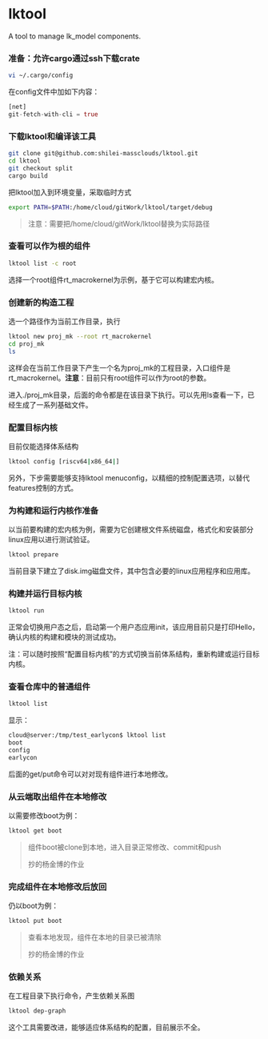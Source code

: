 # lktool
A tool to manage lk_model components.

### 准备：允许cargo通过ssh下载crate

```sh
vi ~/.cargo/config
```

在config文件中加如下内容：

```rust
[net]
git-fetch-with-cli = true
```

### 下载lktool和编译该工具

```sh
git clone git@github.com:shilei-massclouds/lktool.git
cd lktool
git checkout split
cargo build
```

把lktool加入到环境变量，采取临时方式

```sh
export PATH=$PATH:/home/cloud/gitWork/lktool/target/debug
```

> 注意：需要把/home/cloud/gitWork/lktool替换为实际路径

### 查看可以作为根的组件

```sh
lktool list -c root
```

选择一个root组件rt_macrokernel为示例，基于它可以构建宏内核。

### 创建新的构造工程

选一个路径作为当前工作目录，执行

```sh
lktool new proj_mk --root rt_macrokernel
cd proj_mk
ls
```

这样会在当前工作目录下产生一个名为proj_mk的工程目录，入口组件是rt_macrokernel。**注意**：目前只有root组件可以作为root的参数。

进入./proj_mk目录，后面的命令都是在该目录下执行。可以先用ls查看一下，已经生成了一系列基础文件。

### 配置目标内核

目前仅能选择体系结构

```sh
lktool config [riscv64|x86_64|]
```

另外，下步需要能够支持lktool menuconfig，以精细的控制配置选项，以替代features控制的方式。

### 为构建和运行内核作准备

以当前要构建的宏内核为例，需要为它创建根文件系统磁盘，格式化和安装部分linux应用以进行测试验证。

```sh
lktool prepare
```

当前目录下建立了disk.img磁盘文件，其中包含必要的linux应用程序和应用库。

### 构建并运行目标内核

```rust
lktool run
```

正常会切换用户态之后，启动第一个用户态应用init，该应用目前只是打印Hello，确认内核的构建和模块的测试成功。

注：可以随时按照“配置目标内核”的方式切换当前体系结构，重新构建或运行目标内核。

### 查看仓库中的普通组件

```sh
lktool list
```

显示：

```sh
cloud@server:/tmp/test_earlycon$ lktool list
boot
config
earlycon
```

后面的get/put命令可以对对现有组件进行本地修改。

### 从云端取出组件在本地修改

以需要修改boot为例：

```sh
lktool get boot
```

> 组件boot被clone到本地，进入目录正常修改、commit和push
>
> 抄的杨金博的作业

### 完成组件在本地修改后放回

仍以boot为例：

```sh
lktool put boot
```

> 查看本地发现，组件在本地的目录已被清除
>
> 抄的杨金博的作业



### 依赖关系

在工程目录下执行命令，产生依赖关系图

```sh
lktool dep-graph
```

这个工具需要改进，能够适应体系结构的配置，目前展示不全。

